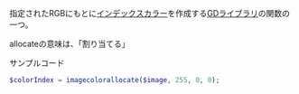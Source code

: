 

指定されたRGBにもとに[インデックスカラー](インデックスカラー.md)を作成する[GDライブラリ](GDライブラリ.md)の関数の一つ。

allocateの意味は、「割り当てる」

サンプルコード
```php
$colorIndex = imagecolorallocate($image, 255, 0, 0);
```